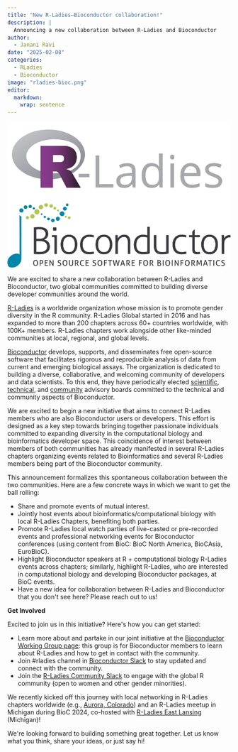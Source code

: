 ```yaml
---
title: "New R-Ladies–Bioconductor collaboration!"
description: |
  Announcing a new collaboration between R-Ladies and Bioconductor
author:
  - Janani Ravi
date: "2025-02-08"
categories:
  - RLadies
  - Bioconductor
image: "rladies-bioc.png"
editor: 
  markdown: 
    wrap: sentence
---
```


![](rladies-bioc.png)

We are excited to share a new collaboration between R-Ladies and Bioconductor, two global communities committed to building diverse developer communities around the world.

[R-Ladies](http://rladies.org) is a worldwide organization whose mission is to promote gender diversity in the R community.
R-Ladies Global started in 2016 and has expanded to more than 200 chapters across 60+ countries worldwide, with 100K+ members.
R-Ladies chapters work alongside other like-minded communities at local, regional, and global levels.

[Bioconductor](https://www.bioconductor.org/) develops, supports, and disseminates free open-source software that facilitates rigorous and reproducible analysis of data from current and emerging biological assays.
The organization is dedicated to building a diverse, collaborative, and welcoming community of developers and data scientists.
To this end, they have periodically elected [scientific](https://bioconductor.org/about/scientific-advisory-board/), [technical](https://bioconductor.org/about/technical-advisory-board/), and [community](https://bioconductor.org/about/community-advisory-board/) advisory boards committed to the technical and community aspects of Bioconductor.

We are excited to begin a new initiative that aims to connect R-Ladies members who are also Bioconductor users or developers.
This effort is designed as a key step towards bringing together passionate individuals committed to expanding diversity in the computational biology and bioinformatics developer space.
This coincidence of interest between members of both communities has already manifested in several R-Ladies chapters organizing events related to Bioinformatics and several R-Ladies members being part of the Bioconductor community.

This announcement formalizes this spontaneous collaboration between the two communities.
Here are a few concrete ways in which we want to get the ball rolling:

- Share and promote events of mutual interest.
- Jointly host events about bioinformatics/computational biology with local R-Ladies Chapters, benefiting both parties.
- Promote R-Ladies local watch parties of live-casted or pre-recorded events and professional networking events for Bioconductor conferences (using content from BioC: BioC North America, BioCAsia, EuroBioC).
- Highlight Bioconductor speakers at R + computational biology R-Ladies events across chapters; similarly, highlight R-Ladies, who are interested in computational biology and developing Bioconductor packages, at BioC events.
- Have a new idea for collaboration between R-Ladies and Bioconductor that you don't see here? Please reach out to us!

**Get Involved**

Excited to join us in this initiative?
Here's how you can get started:

- Learn more about and partake in our joint initiative at the [Bioconductor Working Group page](https://workinggroups.bioconductor.org/currently-active-working-groups-committees.html#r-ladies-and-bioc): this group is for Bioconductor members to learn about R-Ladies and how to get in contact with the community.
- Join #rladies channel in [Bioconductor Slack](https://slack.bioconductor.org/) to stay updated and connect with the community.
- Join the [R-Ladies Community Slack](https://guide.rladies.org/comm/slack/) to engage with the global R community (open to women and other gender minorities).

We recently kicked off this journey with local networking in R-Ladies chapters worldwide (e.g., [Aurora, Colorado](https://www.meetup.com/rladies-aurora/events/302185687/)) and an R-Ladies meetup in Michigan during BioC 2024, co-hosted with [R-Ladies East Lansing](https://www.meetup.com/rladies-east-lansing/events/302185529/) (Michigan)!

We're looking forward to building something great together.
Let us know what you think, share your ideas, or just say hi!


